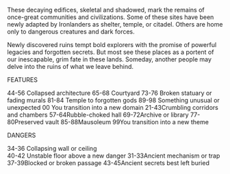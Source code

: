 These decaying edifices, skeletal and shadowed, mark the remains of once-great communities and civilizations. Some of these sites have been newly adapted by Ironlanders as shelter, temple, or citadel. Others are home only to dangerous creatures and dark forces.

Newly discovered ruins tempt bold explorers with the promise of powerful legacies and forgotten secrets. But most see these places as a portent of our inescapable, grim fate in these lands. Someday, another people may delve into the ruins of what we leave behind.

FEATURES

44-56 Collapsed architecture
65-68 Courtyard
73-76 Broken statuary or fading murals
81-84 Temple to forgotten gods
89-98 Something unusual or unexpected
00 You transition into a new domain
21-43Crumbling corridors and chambers
57-64Rubble-choked hall
69-72Archive or library
77-80Preserved vault
85-88Mausoleum
99You transition into a new theme


DANGERS

34-36 Collapsing wall or ceiling  
40-42 Unstable floor above a new danger
31-33Ancient mechanism or trap
37-39Blocked or broken passage
43-45Ancient secrets best left buried